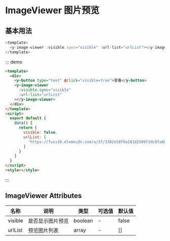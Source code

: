 # ImageViewer 图片预览

## 基本用法

```js {2}
<template>
  <y-image-viewer :visible.sync="visible" :url-list="urlList"></y-image-viewer>
</template>
```

::: demo

```html
<template>
  <div>
    <y-button type="text" @click="visible=true">查看</y-button>
    <y-image-viewer
      :visible.sync="visible"
      :url-list="urlList"
    ></y-image-viewer>
  </div>
</template>
<script>
  export default {
    data() {
      return {
        visible: false,
        urlList: [
          'https://fuss10.elemecdn.com/a/3f/3302e58f9a181d2509f3dc0fa68b0jpeg.jpeg'
        ]
      }
    }
  }
</script>
<style></style>
```

:::

## ImageViewer Attributes

| 名称    | 说明             | 类型    | 可选值 | 默认值 |
| ------- | ---------------- | ------- | ------ | ------ |
| visible | 是否显示图片预览 | boolean | -      | false  |
| urlList | 预览图片列表     | array   | -      | []     |
